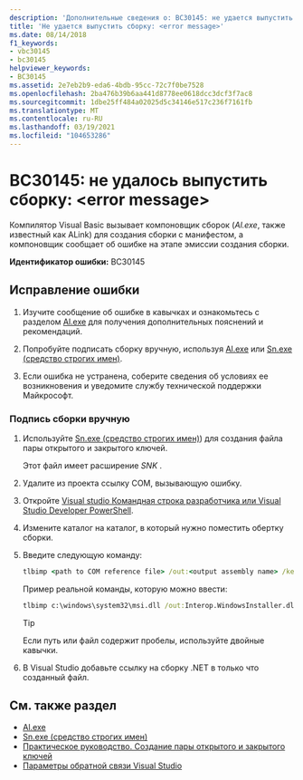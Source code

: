 ```yaml
---
description: 'Дополнительные сведения о: BC30145: не удается выпустить сборку: <error message>'
title: 'Не удается выпустить сборку: <error message>'
ms.date: 08/14/2018
f1_keywords:
- vbc30145
- bc30145
helpviewer_keywords:
- BC30145
ms.assetid: 2e7eb2b9-eda6-4bdb-95cc-72c7f0be7528
ms.openlocfilehash: 2ba476b39b6aa441d8778ee0618dcc3dcf3f7ac8
ms.sourcegitcommit: 1dbe25ff484a02025d5c34146e517c236f7161fb
ms.translationtype: MT
ms.contentlocale: ru-RU
ms.lasthandoff: 03/19/2021
ms.locfileid: "104653286"
---
```

# <a name="bc30145-unable-to-emit-assembly-error-message"></a>BC30145: не удалось выпустить сборку: \<error message>

Компилятор Visual Basic вызывает компоновщик сборок (*Al.exe*, также известный как ALink) для создания сборки с манифестом, а компоновщик сообщает об ошибке на этапе эмиссии создания сборки.

**Идентификатор ошибки:** BC30145

## <a name="to-correct-this-error"></a>Исправление ошибки

1. Изучите сообщение об ошибке в кавычках и ознакомьтесь с разделом [Al.exe](../../../framework/tools/al-exe-assembly-linker.md) для получения дополнительных пояснений и рекомендаций.

2. Попробуйте подписать сборку вручную, используя [Al.exe](../../../framework/tools/al-exe-assembly-linker.md) или [Sn.exe (средство строгих имен)](../../../framework/tools/sn-exe-strong-name-tool.md).

3. Если ошибка не устранена, соберите сведения об условиях ее возникновения и уведомите службу технической поддержки Майкрософт.

### <a name="to-sign-the-assembly-manually"></a>Подпись сборки вручную

1. Используйте [Sn.exe (средство строгих имен)](../../../framework/tools/sn-exe-strong-name-tool.md)) для создания файла пары открытого и закрытого ключей.

   Этот файл имеет расширение *SNK* .

2. Удалите из проекта ссылку COM, вызывающую ошибку.

3. Откройте [Visual studio Командная строка разработчика или Visual Studio Developer PowerShell](/visualstudio/ide/reference/command-prompt-powershell).

4. Измените каталог на каталог, в который нужно поместить обертку сборки.

5. Введите следующую команду:

    ```cmd
    tlbimp <path to COM reference file> /out:<output assembly name> /keyfile:<path to .snk file>
    ```

   Пример реальной команды, которую можно ввести:

    ```cmd
    tlbimp c:\windows\system32\msi.dll /out:Interop.WindowsInstaller.dll /keyfile:"c:\documents and settings\mykey.snk"
    ```

   > [!TIP]
   > Если путь или файл содержит пробелы, используйте двойные кавычки.

6. В Visual Studio добавьте ссылку на сборку .NET в только что созданный файл.

## <a name="see-also"></a>См. также раздел

- [Al.exe](../../../framework/tools/al-exe-assembly-linker.md)
- [Sn.exe (средство строгих имен)](../../../framework/tools/sn-exe-strong-name-tool.md)
- [Практическое руководство. Создание пары открытого и закрытого ключей](../../../standard/assembly/create-public-private-key-pair.md)
- [Параметры обратной связи Visual Studio](/visualstudio/ide/feedback-options)
